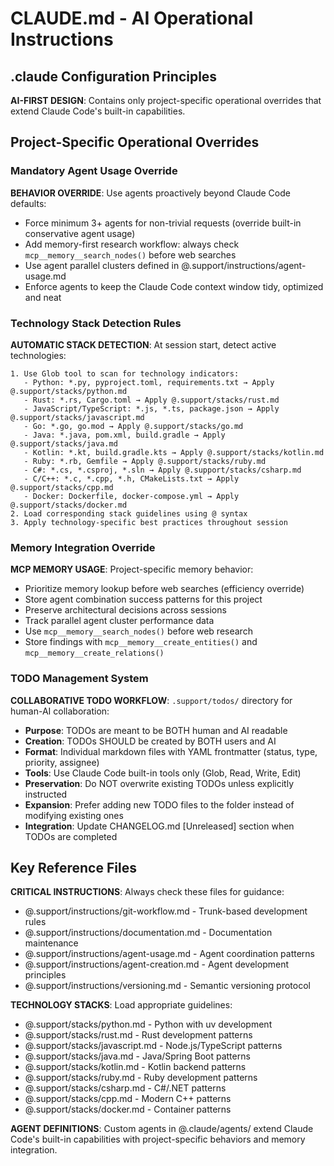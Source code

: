 # CLAUDE.md - AI Operational Instructions

## .claude Configuration Principles

**AI-FIRST DESIGN**: Contains only project-specific operational overrides that extend Claude Code's built-in capabilities.

## Project-Specific Operational Overrides

### Mandatory Agent Usage Override
**BEHAVIOR OVERRIDE**: Use agents proactively beyond Claude Code defaults:
- Force minimum 3+ agents for non-trivial requests (override built-in conservative agent usage)
- Add memory-first research workflow: always check `mcp__memory__search_nodes()` before web searches
- Use agent parallel clusters defined in @.support/instructions/agent-usage.md
- Enforce agents to keep the Claude Code context window tidy, optimized and neat

### Technology Stack Detection Rules
**AUTOMATIC STACK DETECTION**: At session start, detect active technologies:
```
1. Use Glob tool to scan for technology indicators:
   - Python: *.py, pyproject.toml, requirements.txt → Apply @.support/stacks/python.md
   - Rust: *.rs, Cargo.toml → Apply @.support/stacks/rust.md
   - JavaScript/TypeScript: *.js, *.ts, package.json → Apply @.support/stacks/javascript.md
   - Go: *.go, go.mod → Apply @.support/stacks/go.md
   - Java: *.java, pom.xml, build.gradle → Apply @.support/stacks/java.md
   - Kotlin: *.kt, build.gradle.kts → Apply @.support/stacks/kotlin.md
   - Ruby: *.rb, Gemfile → Apply @.support/stacks/ruby.md
   - C#: *.cs, *.csproj, *.sln → Apply @.support/stacks/csharp.md
   - C/C++: *.c, *.cpp, *.h, CMakeLists.txt → Apply @.support/stacks/cpp.md
   - Docker: Dockerfile, docker-compose.yml → Apply @.support/stacks/docker.md
2. Load corresponding stack guidelines using @ syntax
3. Apply technology-specific best practices throughout session
```


### Memory Integration Override
**MCP MEMORY USAGE**: Project-specific memory behavior:
- Prioritize memory lookup before web searches (efficiency override)
- Store agent combination success patterns for this project
- Preserve architectural decisions across sessions
- Track parallel agent cluster performance data
- Use `mcp__memory__search_nodes()` before web research
- Store findings with `mcp__memory__create_entities()` and `mcp__memory__create_relations()`

### TODO Management System
**COLLABORATIVE TODO WORKFLOW**: `.support/todos/` directory for human-AI collaboration:
- **Purpose**: TODOs are meant to be BOTH human and AI readable
- **Creation**: TODOs SHOULD be created by BOTH users and AI
- **Format**: Individual markdown files with YAML frontmatter (status, type, priority, assignee)
- **Tools**: Use Claude Code built-in tools only (Glob, Read, Write, Edit)
- **Preservation**: Do NOT overwrite existing TODOs unless explicitly instructed
- **Expansion**: Prefer adding new TODO files to the folder instead of modifying existing ones
- **Integration**: Update CHANGELOG.md [Unreleased] section when TODOs are completed

## Key Reference Files

**CRITICAL INSTRUCTIONS**: Always check these files for guidance:
- @.support/instructions/git-workflow.md - Trunk-based development rules
- @.support/instructions/documentation.md - Documentation maintenance
- @.support/instructions/agent-usage.md - Agent coordination patterns
- @.support/instructions/agent-creation.md - Agent development principles
- @.support/instructions/versioning.md - Semantic versioning protocol

**TECHNOLOGY STACKS**: Load appropriate guidelines:
- @.support/stacks/python.md - Python with uv development
- @.support/stacks/rust.md - Rust development patterns
- @.support/stacks/javascript.md - Node.js/TypeScript patterns
- @.support/stacks/java.md - Java/Spring Boot patterns
- @.support/stacks/kotlin.md - Kotlin backend patterns
- @.support/stacks/ruby.md - Ruby development patterns
- @.support/stacks/csharp.md - C#/.NET patterns
- @.support/stacks/cpp.md - Modern C++ patterns
- @.support/stacks/docker.md - Container patterns

**AGENT DEFINITIONS**: Custom agents in @.claude/agents/ extend Claude Code's built-in capabilities with project-specific behaviors and memory integration.